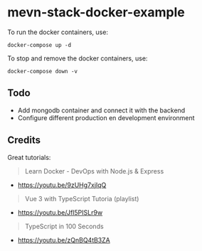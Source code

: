 # mevn-stack-docker-example
To run the docker containers, use:
```
docker-compose up -d
```

To stop and remove the docker containers, use:

```
docker-compose down -v
```


## Todo

- Add mongodb container and connect it with the backend
- Configure different production en development environment


## Credits

Great tutorials:

> Learn Docker - DevOps with Node.js & Express
- https://youtu.be/9zUHg7xjIqQ
> Vue 3 with TypeScript Tutoria (playlist)
- https://youtu.be/JfI5PISLr9w
> TypeScript in 100 Seconds
- https://youtu.be/zQnBQ4tB3ZA
